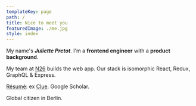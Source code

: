 ```yaml
---
templateKey: page
path: /
title: Nice to meet you
featuredImage: ./me.jpg
style: index
---
```


My name's **_Juliette Pretot_**. I'm a **frontend engineer** with a **product background**.

My team at [N26](https://n26.com) builds the web app. Our stack is isomorphic React, Redux, GraphQL & Express.

<span class="compact">

<span class="grey">[Ré­sumé](/about/cv): ex [Clue](https://helloclue.com/app.html). Google Scholar.</span>

<span class="grey">Global citizen in Berlin.</span> </span>

